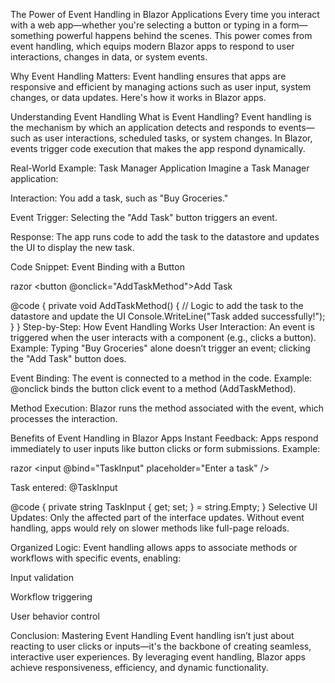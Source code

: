 The Power of Event Handling in Blazor Applications
Every time you interact with a web app—whether you're selecting a button or typing in a form—something powerful happens behind the scenes. This power comes from event handling, which equips modern Blazor apps to respond to user interactions, changes in data, or system events.

Why Event Handling Matters: Event handling ensures that apps are responsive and efficient by managing actions such as user input, system changes, or data updates. Here's how it works in Blazor apps.

Understanding Event Handling
What is Event Handling? Event handling is the mechanism by which an application detects and responds to events—such as user interactions, scheduled tasks, or system changes. In Blazor, events trigger code execution that makes the app respond dynamically.

Real-World Example: Task Manager Application
Imagine a Task Manager application:

Interaction: You add a task, such as "Buy Groceries."

Event Trigger: Selecting the "Add Task" button triggers an event.

Response: The app runs code to add the task to the datastore and updates the UI to display the new task.

Code Snippet: Event Binding with a Button

razor
<button @onclick="AddTaskMethod">Add Task</button>

@code {
    private void AddTaskMethod()
    {
        // Logic to add the task to the datastore and update the UI
        Console.WriteLine("Task added successfully!");
    }
}
Step-by-Step: How Event Handling Works
User Interaction: An event is triggered when the user interacts with a component (e.g., clicks a button). Example: Typing "Buy Groceries" alone doesn’t trigger an event; clicking the "Add Task" button does.

Event Binding: The event is connected to a method in the code. Example: @onclick binds the button click event to a method (AddTaskMethod).

Method Execution: Blazor runs the method associated with the event, which processes the interaction.

Benefits of Event Handling in Blazor Apps
Instant Feedback: Apps respond immediately to user inputs like button clicks or form submissions. Example:

razor
<input @bind="TaskInput" placeholder="Enter a task" />
<p>Task entered: @TaskInput</p>

@code {
    private string TaskInput { get; set; } = string.Empty;
}
Selective UI Updates: Only the affected part of the interface updates. Without event handling, apps would rely on slower methods like full-page reloads.

Organized Logic: Event handling allows apps to associate methods or workflows with specific events, enabling:

Input validation

Workflow triggering

User behavior control

Conclusion: Mastering Event Handling
Event handling isn’t just about reacting to user clicks or inputs—it's the backbone of creating seamless, interactive user experiences. By leveraging event handling, Blazor apps achieve responsiveness, efficiency, and dynamic functionality.